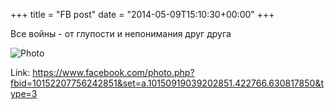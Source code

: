 +++
title = "FB post"
date = "2014-05-09T15:10:30+00:00"
+++

Все войны - от глупости и непонимания друг друга

![Photo](https://scontent.xx.fbcdn.net/v/t1.0-0/s130x130/10334328_10152207756242851_4762233178192892098_n.jpg?oh=62e8dca6098899f7bb183ccfeec6ed01&oe=59B8DAB4)


Link: https://www.facebook.com/photo.php?fbid=10152207756242851&set=a.10150919039202851.422766.630817850&type=3
